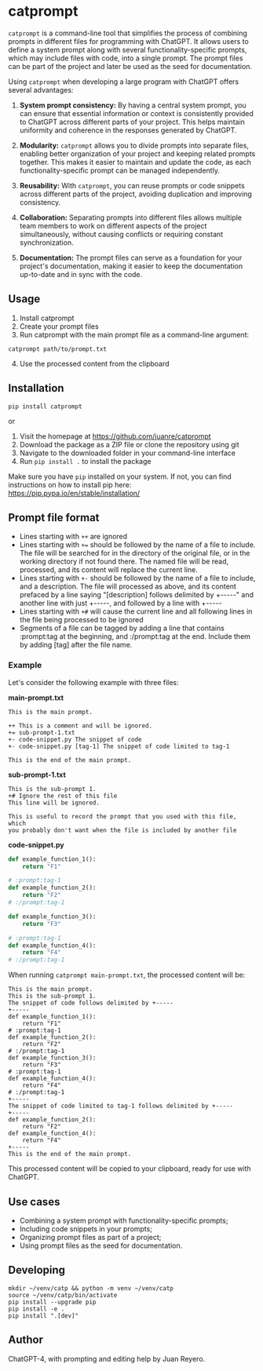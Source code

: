 # catprompt

`catprompt` is a command-line tool that simplifies the process of combining prompts in different files for programming with ChatGPT. It allows users to define a system prompt along with several functionality-specific prompts, which may include files with code, into a single prompt. The prompt files can be part of the project and later be used as the seed for documentation.

Using `catprompt` when developing a large program with ChatGPT offers several advantages:

1. **System prompt consistency:** By having a central system prompt, you can ensure that essential information or context is consistently provided to ChatGPT across different parts of your project. This helps maintain uniformity and coherence in the responses generated by ChatGPT.

2. **Modularity:** `catprompt` allows you to divide prompts into separate files, enabling better organization of your project and keeping related prompts together. This makes it easier to maintain and update the code, as each functionality-specific prompt can be managed independently.

3. **Reusability:** With `catprompt`, you can reuse prompts or code snippets across different parts of the project, avoiding duplication and improving consistency.

4. **Collaboration:** Separating prompts into different files allows multiple team members to work on different aspects of the project simultaneously, without causing conflicts or requiring constant synchronization.

5. **Documentation:** The prompt files can serve as a foundation for your project's documentation, making it easier to keep the documentation up-to-date and in sync with the code.

## Usage

1. Install catprompt
2. Create your prompt files
3. Run catprompt with the main prompt file as a command-line argument:

`catprompt path/to/prompt.txt`

4. Use the processed content from the clipboard

## Installation

`pip install catprompt`

or

1. Visit the homepage at https://github.com/juanre/catprompt
2. Download the package as a ZIP file or clone the repository using git
3. Navigate to the downloaded folder in your command-line interface
4. Run `pip install .` to install the package

Make sure you have `pip` installed on your system. If not, you can find instructions on how to install pip here: https://pip.pypa.io/en/stable/installation/

## Prompt file format

- Lines starting with `++` are ignored
- Lines starting with `+=` should be followed by the name of a file to include. The file will be searched for in the directory of the original file, or in the working directory if not found there. The named file will be read, processed, and its content will replace the current line.
- Lines starting with `+-` should be followed by the name of a file to include, and a description. The file will processed as above, and its content prefaced by a line saying "[description] follows delimited by +-----" and another line with just +-----, and followed by a line with +-----
- Lines starting with `+#` will cause the current line and all following lines in the file being processed to be ignored
- Segments of a file can be tagged by adding a line that contains :prompt:tag at the beginning, and :/prompt:tag at the end. Include them by adding [tag] after the file name.

### Example

Let's consider the following example with three files:

**main-prompt.txt**

```
This is the main prompt.

++ This is a comment and will be ignored.
+= sub-prompt-1.txt
+- code-snippet.py The snippet of code
+- code-snippet.py [tag-1] The snippet of code limited to tag-1

This is the end of the main prompt.
```

**sub-prompt-1.txt**

```
This is the sub-prompt 1.
+# Ignore the rest of this file
This line will be ignored.

This is useful to record the prompt that you used with this file,  which
you probably don't want when the file is included by another file
```

**code-snippet.py**

```python
def example_function_1():
    return "F1"

# :prompt:tag-1
def example_function_2():
    return "F2"
# :/prompt:tag-1

def example_function_3():
    return "F3"

# :prompt:tag-1
def example_function_4():
    return "F4"
# :/prompt:tag-1
```

When running `catprompt main-prompt.txt`, the processed content will be:

```
This is the main prompt.
This is the sub-prompt 1.
The snippet of code follows delimited by +-----
+-----
def example_function_1():
    return "F1"
# :prompt:tag-1
def example_function_2():
    return "F2"
# :/prompt:tag-1
def example_function_3():
    return "F3"
# :prompt:tag-1
def example_function_4():
    return "F4"
# :/prompt:tag-1
+-----
The snippet of code limited to tag-1 follows delimited by +-----
+-----
def example_function_2():
    return "F2"
def example_function_4():
    return "F4"
+-----
This is the end of the main prompt.
```

This processed content will be copied to your clipboard, ready for use with ChatGPT.

## Use cases

- Combining a system prompt with functionality-specific prompts;
- Including code snippets in your prompts;
- Organizing prompt files as part of a project;
- Using prompt files as the seed for documentation.

## Developing

```
mkdir ~/venv/catp && python -m venv ~/venv/catp
source ~/venv/catp/bin/activate
pip install --upgrade pip
pip install -e .
pip install ".[dev]"
```

## Author

ChatGPT-4, with prompting and editing help by Juan Reyero.
